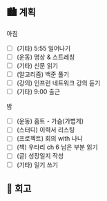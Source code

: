 ## 🏙️ 계획

아침

- [ ] (기타) 5:55 일어나기
- [ ] (운동) 명상 & 스트레칭
- [ ] (기타) 신문 읽기
- [ ] (알고리즘) 백준 풀기
- [ ] (강의) 인프런 네트워크 강의 듣기
- [ ] (기타) 9:00 출근

밤

- [ ] (운동) 홈트 - 가슴(가볍게)
- [ ] (스터디) 이력서 리스팅
- [ ] (프로젝트) 회의 with 나니
- [ ] (책) 우타리 ch 6 남은 부분 읽기
- [ ] (글) 성장일지 작성
- [ ] (기타) 일기 쓰기

## 🌆 회고
